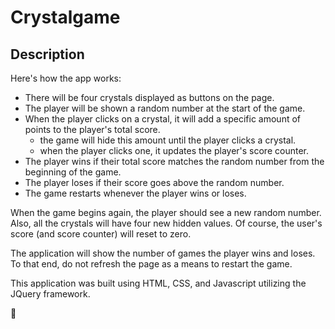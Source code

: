 # Crystalgame

## Description

Here's how the app works:

* There will be four crystals displayed as buttons on the page.
* The player will be shown a random number at the start of the game.
* When the player clicks on a crystal, it will add a specific amount of points to the player's total score.
  * the game will hide this amount until the player clicks a crystal.
  * when the player clicks one, it updates the player's score counter.
* The player wins if their total score matches the random number from the beginning of the game.
* The player loses if their score goes above the random number.
* The game restarts whenever the player wins or loses.

When the game begins again, the player should see a new random number. 
Also, all the crystals will have four new hidden values. 
Of course, the user's score (and score counter) will reset to zero.

The application will show the number of games the player wins and loses. To that end, do not refresh the page as a means to restart the game.

This application was built using HTML, CSS, and Javascript utilizing the JQuery framework. 

:gem:
